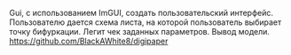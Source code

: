 Gui, с использованием ImGUI, создать пользовательский интерфейс. Пользователю дается схема листа, на которой пользователь выбирает точку бифуркации. Легит чек заданных параметров. Вывод модели. 
https://github.com/BlackAWhite8/digipaper
